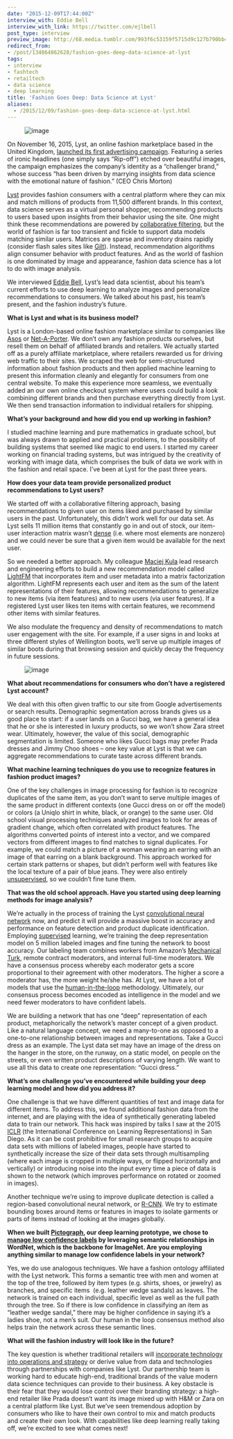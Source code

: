 ```yaml
---
date: "2015-12-09T17:44:00Z"
interview_with: Eddie Bell
interview_with_link: https://twitter.com/ejlbell
post_type: interview
preview_image: http://68.media.tumblr.com/993f6c53159f5715d9c127b790bb4bf5/tumblr_inline_nz3b9rPB5w1ta78fg_540.png
redirect_from:
- /post/134864862628/fashion-goes-deep-data-science-at-lyst
tags:
- interview
- fashtech
- retailtech
- data science
- deep learning
title: 'Fashion Goes Deep: Data Science at Lyst'
aliases:
  - /2015/12/09/fashion-goes-deep-data-science-at-lyst.html
---
```


<figure data-orig-width="694" data-orig-height="376" class="tmblr-full"><img src="http://68.media.tumblr.com/993f6c53159f5715d9c127b790bb4bf5/tumblr_inline_nz3b9rPB5w1ta78fg_540.png" alt="image" data-orig-width="694" data-orig-height="376"/></figure><p>On November 16, 2015, Lyst, an online fashion marketplace based in the United Kingdom, <a href="https://www.linkedin.com/pulse/lyst-ad-campaign-fashion-meets-data-science-flavia-young">launched its first advertising campaign</a>. Featuring a series of ironic headlines (one simply says “Rip-off”) etched over beautiful images, the campaign emphasizes the company’s identity as a “challenger brand,” whose success “has been driven by marrying insights from data science with the emotional nature of fashion.” (CEO Chris Morton) </p><p><a href="http://www.lyst.com">Lyst</a> provides fashion consumers with a central platform where they can mix and match millions of products from 11,500 different brands. In this context, data science serves as a virtual personal shopper, recommending products to users based upon insights from their behavior using the site. One might think these recommendations are powered by <a href="https://en.wikipedia.org/wiki/Collaborative_filtering">collaborative filtering</a>, but the world of fashion is far too transient and fickle to support data models matching similar users. Matrices are sparse and inventory drains rapidly (consider flash sales sites like <a href="http://www.gilt.com/">Gilt</a>). Instead, recommendation algorithms align consumer behavior with product features. And as the world of fashion is one dominated by image and appearance, fashion data science has a lot to do with image analysis. </p><p>We interviewed <a href="https://twitter.com/ejlbell">Eddie Bell</a>, Lyst’s lead data scientist, about his team’s current efforts to use deep learning to analyze images and personalize recommendations to consumers. We talked about his past, his team’s present, and the fashion industry’s future. </p><!--more--><p><b>What is Lyst and what is its business model? </b></p><p>Lyst is a London-based online fashion marketplace similar to companies like <a href="http://www.asos.com/?hrd=1">Asos</a> or <a href="http://www.net-a-porter.com/">Net-A-Porter</a>. We don’t own any fashion products ourselves, but resell them on behalf of affiliated brands and retailers. We actually started off as a purely affiliate marketplace, where retailers rewarded us for driving web traffic to their sites. We scraped the web for semi-structured information about fashion products and then applied machine learning to present this information cleanly and elegantly for consumers from one central website. To make this experience more seamless, we eventually added an our own online checkout system where users could build a look combining different brands and then purchase everything directly from Lyst. We then send transaction information to individual retailers for shipping. </p><p><b>What’s your background and how did you end up working in fashion? </b></p><p>I studied machine learning and pure mathematics in graduate school, but was always drawn to applied and practical problems, to the possibility of building systems that seemed like magic to end users. I started my career working on financial trading systems, but was intrigued by the creativity of working with image data, which comprises the bulk of data we work with in the fashion and retail space. I’ve been at Lyst for the past three years. </p><p><b>How does your data team provide personalized product recommendations to Lyst users? </b></p><p>We started off with a collaborative filtering approach, basing recommendations to given user on items liked and purchased by similar users in the past. Unfortunately, this didn’t work well for our data set. As Lyst sells 11 million items that constantly go in and out of stock, our item-user interaction matrix wasn’t <a href="https://en.wikipedia.org/wiki/Sparse_matrix">dense</a> (i.e. where most elements are nonzero) and we could never be sure that a given item would be available for the next user. </p><p>So we needed a better approach. My colleague <a href="https://twitter.com/Maciej_Kula">Maciej Kula</a> lead research and engineering efforts to build a new recommendation model called <a href="https://github.com/lyst/lightfm">LightFM</a> that incorporates item and user metadata into a matrix factorization algorithm. LightFM represents each user and item as the sum of the latent representations of their features, allowing recommendations to generalize to new items (via item features) and to new users (via user features). If a registered Lyst user likes ten items with certain features, we recommend other items with similar features. </p><p>We also modulate the frequency and density of recommendations to match user engagement with the site. For example, if a user signs in and looks at three different styles of Wellington boots, we’ll serve up multiple images of similar boots during that browsing session and quickly decay the frequency in future sessions.</p><figure data-orig-width="674" data-orig-height="398" class="tmblr-full"><img src="http://68.media.tumblr.com/3b6ba56945b0ef2e336b1e1c2592ae8b/tumblr_inline_nz3ehxLPGZ1ta78fg_540.png" alt="image" data-orig-width="674" data-orig-height="398"/></figure><p><b>What about recommendations for consumers who don’t have a registered Lyst account?</b></p><p>We deal with this often given traffic to our site from Google advertisements or search results. Demographic segmentation across brands gives us a good place to start: if a user lands on a Gucci bag, we have a general idea that he or she is interested in luxury products, so we won’t show Zara street wear. Ultimately, however, the value of this social, demographic segmentation is limited. Someone who likes Gucci bags may prefer Prada dresses and Jimmy Choo shoes – one key value at Lyst is that we can aggregate recommendations to curate taste across different brands. </p><p><b>What machine learning techniques do you use to recognize features in fashion product images? </b></p><p>One of the key challenges in image processing for fashion is to recognize duplicates of the same item, as you don’t want to serve multiple images of the same product in different contexts (one Gucci dress on or off the model) or colors (a Uniqlo shirt in white, black, or orange) to the same user. Old school visual processing techniques analyzed images to look for areas of gradient change, which often correlated with product features. The algorithms converted points of interest into a vector, and we compared vectors from different images to find matches to signal duplicates. For example, we could match a picture of a woman wearing an earring with an image of that earring on a blank background. This approach worked for certain stark patterns or shapes, but didn’t perform well with features like the local texture of a pair of blue jeans. They were also entirely <a href="https://www.coursera.org/learn/machine-learning/lecture/olRZo/unsupervised-learning">unsupervised</a>, so we couldn’t fine tune them. </p><p><b>That was the old school approach. Have you started using deep learning methods for image analysis?  </b></p><p>We’re actually in the process of training the Lyst <a href="http://colah.github.io/posts/2014-07-Conv-Nets-Modular/">convolutional neural network</a> now, and predict it will provide a massive boost in accuracy and performance on feature detection and product duplicate identification. Employing <a href="http://www.mathworks.com/help/stats/supervised-learning-machine-learning-workflow-and-algorithms.html">supervised</a> learning, we’re training the deep representation model on 5 million labeled images and fine tuning the network to boost accuracy. Our labeling team combines workers from Amazon’s <a href="https://www.mturk.com/mturk/welcome">Mechanical Turk</a>, remote contract moderators, and internal full-time moderators. We have a consensus process whereby each moderator gets a score proportional to their agreement with other moderators. The higher a score a moderator has, the more weight he/she has. At Lyst, we have a lot of models that use the <a href="https://medium.com/the-wtf-economy/artificial-intelligence-and-the-future-of-work-a0eaabea7c41%22%20%5Cl%20%22.xc7zgmslj">human-in-the-loop</a> methodology. Ultimately, our consensus process becomes encoded as intelligence in the model and we need fewer moderators to have confident labels. </p><p>We are building a network that has one “deep” representation of each product, metaphorically the network’s master concept of a given product. Like a natural language concept, we need a many-to-one as opposed to a one-to-one relationship between images and representations. Take a Gucci dress as an example. The Lyst data set may have an image of the dress on the hanger in the store, on the runway, on a static model, on people on the streets, or even written product descriptions of varying length. We want to use all this data to create one representation: “Gucci dress.” </p><p><b>What’s one challenge you’ve encountered while building your deep learning model and how did you address it?  </b></p><p>One challenge is that we have different quantities of text and image data for different items. To address this, we found additional fashion data from the internet, and are playing with the idea of synthetically generating labeled data to train our network. This hack was inspired by talks I saw at the 2015 <a href="http://www.iclr.cc/doku.php">ICLR</a> (the International Conference on Learning Representations) in San Diego. As it can be cost prohibitive for small research groups to acquire data sets with millions of labeled images, people have started to synthetically increase the size of their data sets through multisampling (where each image is cropped in multiple ways, or flipped horizontally and vertically) or introducing noise into the input every time a piece of data is shown to the network (which improves performance on rotated or zoomed in images). </p><p>Another technique we’re using to improve duplicate detection is called a region-based convolutional neural network, or <a href="https://github.com/rbg">R-CNN</a>. We try to estimate bounding boxes around items or features in images to isolate garments or parts of items instead of looking at the images globally. </p><p><b>When we built </b><a href="http://pictograph.us"><b>Pictograph</b></a><b>, our deep learning prototype, we chose to </b><a href="http://blog.fastforwardlabs.com/2015/11/17/when-dog-is-enough-using-hypernyms-to-improve.html"><b>manage low confidence labels</b></a><b> by leveraging semantic relationships in WordNet, which is the backbone for ImageNet. Are you employing anything similar to manage low confidence labels in your network? </b></p><p>Yes, we do use analogous techniques. We have a fashion ontology affiliated with the Lyst network. This forms a semantic tree with men and women at the top of the tree, followed by item types (e.g. shirts, shoes, or jewelry) as branches, and specific items  (e.g. leather wedge sandals) as leaves. The network is trained on each individual, specific level as well as the full path through the tree. So if there is low confidence in classifying an item as “leather wedge sandal,” there may be higher confidence in saying it’s a ladies shoe, not a men’s suit. Our human in the loop consensus method also helps train the network across these semantic lines. </p><p><b>What will the fashion industry will look like in the future? </b></p><p>The key question is whether traditional retailers will <a href="http://blog.fastforwardlabs.com/2015/08/19/machine-learning-applications-in-fashion-retail.html">incorporate technology into operations and strategy</a> or derive value from data and technologies through partnerships with companies like Lyst. Our partnership team is working hard to educate high-end, traditional brands of the value modern data science techniques can provide to their business. A key obstacle is their fear that they would lose control over their branding strategy: a high-end retailer like Prada doesn’t want its image mixed up with H&amp;M or Zara on a central platform like Lyst. But we’ve seen tremendous adoption by consumers who like to have their own control to mix and match products and create their own look. With capabilities like deep learning really taking off, we’re excited to see what comes next!</p>
